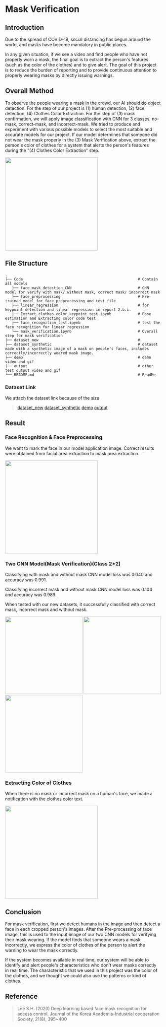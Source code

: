 # Mask Verification

## Introduction

Due to the spread of COVID-19, social distancing has begun around the world, and masks have become mandatory in public places. 

In any given situation, if we see a video and find people who have not properly worn a mask, the final goal is to extract the person's features (such as the color of the clothes) and to give alert. The goal of this project is to reduce the burden of reporting and to provide continuous attention to properly wearing masks by directly issuing warnings. 

## Overall Method

To observe the people wearing a mask in the crowd, our AI should do object detection. For the step of our project is (1) human detection, (2) face detection, (4) Clothes Color Extraction. 
For the step of (3) mask confirmation, we will apply image classification with CNN for 3 classes, no-mask, correct-mask, and incorrect-mask. We tried to produce and experiment with various possible models to select the most suitable and accurate models for our project.
If our model determines that someone did not wear the mask properly in the (3) Mask Verification above, extract the person's color of clothes for a system that alerts the person's features during the "(4) Clothes Color Extraction" step.

<img src="https://drive.google.com/uc?export=view&id=11Tmwxxs2lXcjo4xAIo9wvnpPLXSJd20d" height="300">

## File Structure

    .
    ├── Code                                                    # Contain all models
       ├── face_mask_detection_CNN                              # CNN model for verify with mask/ without mask, correct mask/ incorrect mask
       ├── face_preprocessing                                   # Pre-trained model for face preprocessing and test file
       ├── linear_regression                                    # for keypoint detection and linear regression in report 2.b.i.
       ├── Extract_clothes_color_keypoint_test.ipynb            # Pose estimation and Extracting color code test
       ├── face_recognition_test.ipynb                          # test the face recognition for linear regression
       └── mask_verification.ipynb                              # Overall step for mask verification
    ├── dataset_new                                             # 
    ├── dataset_synthetic                                       # dataset made with a synthetic image of a mask on people's faces, includes correctly/incorrectly weared mask image.
    ├── demo                                                    # demo video and gif 
    ├── output                                                  # other test output video and gif
    └── README.md                                               # ReadMe
 
### Dataset Link

We attach the dataset link because of the size

> [dataset_new](https://drive.google.com/drive/folders/1AnYcCi4T8itP_FeezB3idte4wExbyfsv?usp=sharing)
> [dataset_synthetic](https://drive.google.com/drive/folders/1PrsfmC3AmG8uguJ6qNfVfQeaRTQNxSXH?usp=sharing)
> [demo](https://drive.google.com/drive/folders/1PszHdBOKmlFfmP06AeyT97JBAhTnVpfm?usp=sharing)
> [output](https://drive.google.com/drive/folders/1ae7mBPWKeLFmBNWJ-0zfpKu2PdiG9TdB?usp=sharing)

## Result

### Face Recognition & Face Preprocessing

We want to mark the face in our model application image. Correct results were obtained from facial area extraction to mask area extraction.

<img src="https://drive.google.com/uc?export=view&id=1XHjKrnt2ngbORXSFp99b_Cb4__fyG4QT" height="300">

### Two CNN Model(Mask Verification)(Class 2*2)

Classifying with mask and without mask CNN model loss was 0.040 and accuracy was 0.991. 

Classifying incorrect mask and without mask CNN model loss was 0.104  and accuracy was 0.989.

When tested with our new datasets, it successfully classified with correct mask, incorrect mask and without mask.

<img src="https://drive.google.com/uc?export=view&id=1GNghsfmsDIpFYKL5Noi9548S33xdUIlu" height="250">
<img src="https://drive.google.com/uc?export=view&id=1GQrK8Mran1_DotuF_dVadbqOKlRv5Y7W" height="250">
<img src="https://drive.google.com/uc?export=view&id=1GWfoCOKp4c4AW-nCyP3PW5bOeRWot9nL" height="250">

### Extracting Color of Clothes

When there is no mask or incorrect mask on a human's face, we made a notification with the clothes color text. 

<img src="https://drive.google.com/uc?export=view&id=1x3hcLB9P7vkfIPOoAZArAK3oAM39f3Rc" height="300">


## Conclusion

For mask verification, first we detect humans in the image and then detect a face in each cropped person's images. After the Pre-processing of face image, this is used to the input image of our two CNN models for verifying their mask wearing. If the model finds that someone wears a mask incorrectly, we express the color of clothes of the person to alert the warning to wear the mask correctly. 

If the system becomes available in real time, our system will be able to identify and alert people's characteristics who don't wear masks correctly in real time. The characteristic that we used in this project was the color of the clothes, and we thought we could also use the patterns or kind of clothes.

## Reference

> Lee S.H. (2020) Deep learning based face mask recognition for access control. Journal of the Korea Academia-Industrial cooperation Society, 21(8), 395~400

